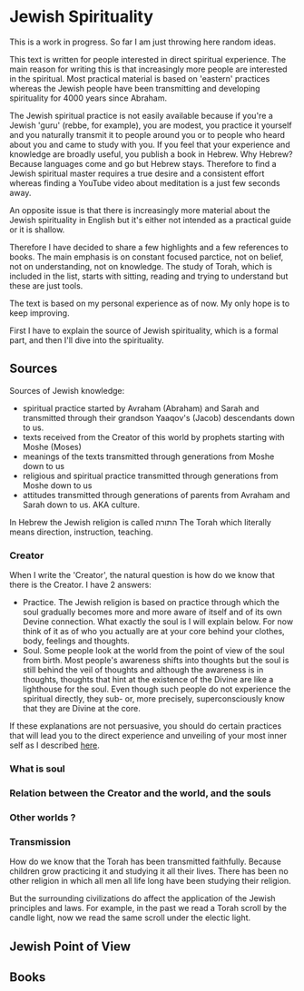 # Jewish Spirituality

This is a work in progress. So far I am just throwing here random ideas.

This text is written for people interested in direct spiritual experience. The main reason for writing this is that increasingly more people are interested in the spiritual. Most practical material is based on 'eastern' practices whereas the Jewish people have been transmitting and developing spirituality for 4000 years since Abraham. 

The Jewish spiritual practice is not easily available because if you're a Jewish 'guru' (rebbe, for example), you are modest, you practice it yourself and you naturally transmit it to people around you or to people who heard about you and came to study with you. If you feel that your experience and knowledge are broadly useful, you publish a book in Hebrew. Why Hebrew? Because languages come and go but Hebrew stays. Therefore to find a Jewish spiritual master requires a true desire and a consistent effort whereas finding a YouTube video about meditation is a just few seconds away. 

An opposite issue is that there is increasingly more material about the Jewish spirituality in English but it's either not intended as a practical guide or it is shallow.

Therefore I have decided to share a few highlights and a few references to books. The main emphasis is on constant focused parctice, not on belief, not on understanding, not on knowledge. The study of Torah, which is included in the list, starts with sitting, reading and trying to understand but these are just tools. 

The text is based on my personal experience as of now. My only hope is to keep improving.

First I have to explain the source of Jewish spirituality, which is a formal part, and then I'll dive into the spirituality.

## Sources

Sources of Jewish knowledge:
- spiritual practice started by Avraham (Abraham) and Sarah and transmitted through their grandson Yaaqov's (Jacob) descendants down to us.
- texts received from the Creator of this world by prophets starting with Moshe (Moses)
- meanings of the texts transmitted through generations from Moshe down to us
- religious and spiritual practice transmitted through generations from Moshe down to us
- attitudes transmitted through generations of parents from Avraham and Sarah down to us. AKA culture.

In Hebrew the Jewish religion is called התורה The Torah which literally means direction, instruction, teaching.

### Creator

When I write the 'Creator', the natural question is how do we know that there is the Creator.
I have 2 answers:
- Practice. The Jewish religion is based on practice through which the soul gradually becomes more and more aware of itself and of its own Devine connection. What exactly the soul is I will explain below. For now think of it as of who you actually are at your core behind your clothes, body, feelings and thoughts.
- Soul. Some people look at the world from the point of view of the soul from birth. Most people's awareness shifts into thoughts but the soul is still behind the veil of thoughts and although the awareness is in thoughts, thoughts that hint at the existence of the Divine are like a lighthouse for the soul. Even though such people do not experience the spiritual directly, they sub- or, more precisely, superconsciously know that they are Divine at the core.

If these explanations are not persuasive, you should do certain practices that will lead you to the direct experience and unveiling of your most inner self as I described [here](../main/README.md).

### What is soul

### Relation between the Creator and the world, and the souls

### Other worlds ?

### Transmission

How do we know that the Torah has been transmitted faithfully. Because children grow practicing it and studying it all their lives. There has been no other religion in which all men all life long have been studying their religion.

But the surrounding civilizations do affect the application of the Jewish principles and laws. For example, in the past we read a Torah scroll by the candle light, now we read the same scroll under the electic light.

## Jewish Point of View


## Books
